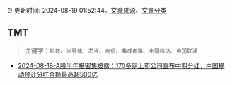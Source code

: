 :alarm_clock: 更新时间: 2024-08-19 01:52:44。[文章来源](/README.md)、[文章分类](/TAGS.md)

## TMT


> 关键字：`科技`、`半导体`、`芯片`、`电信`、`集成电路`、`中国移动`、`中国联通`



- [2024-08-18-A股半年报密集披露：170多家上市公司宣布中期分红，中国移动预计分红金额最高超500亿](https://www.cls.cn/detail/1767576) 
